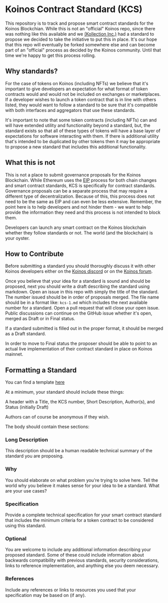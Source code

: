 # Koinos Contract Standard (KCS)

This repository is to track and propose smart contract standards for the Koinos Blockchian. While this is not an "official" Koinos repo, since there was nothing like this available and we [(Kollection Inc.)](https://kollection.app) had a standard to propose we decided to take the initiative to put this in place. It's our hope that this repo will eventually be forked somewhere else and can become part of an "official" process as decided by the Koinos community. Until that time we're happy to get this process rolling.

## Why standards?

For the case of tokens on Koinos (including NFTs) we believe that it's important to give developers an expectation for what format of token contracts would and would not be included on exchanges or marketplaces. If a developer wishes to launch a token contract that is in line with others listed, they would want to follow a standard to be sure that it's compatible with both interfaces and aggregators that use these standards.

It's important to note that some token contracts (including NFTs) can and will have extended utility and functionality beyond a standard, but, the standard exists so that all of these types of tokens will have a base layer of expectations for software interacting with them. If there is additional utility that's intended to be duplicated by other tokens then it may be appropriate to propose a new standard that includes this additional functionality.

## What this is not

This is not a place to submit governance proposals for the Koinos Blockchain. While Ethereum uses the [EIP](https://eips.ethereum.org/EIPS) process for both chain changes and smart contract standards, KCS is specifically for contract standards. Governance proposals can be a separate process that may require a different type of decentralization. Because of this, this process does not need to be the same as EIP and can even be less extensive. Remember, the point here is to help developers and not hinder them - we want to help provide the information they need and this process is not intended to block them.

Developers can launch any smart contract on the Koinos blockchain whether they follow standards or not. The world (and the blockchain) is your oyster.

## How to Contribute

Before submitting a standard you should thoroughly discuss it with other Koinos developers either on the [Koinos discord]() or on the [Koinos forum](https://discourse.koinosforum.com/).

Once you believe that your idea for a standard is sound and should be proposed, next you should write a draft describing the standard using markdown. Open an issue in this repo with simply the title of the standard. The number issued should be in order of proposals merged. The file name should be in a format like: `kcs-1.md` which includes the next available number for a standard. Open a pull request that will close your open issue. Public discussions can continue on the GitHub issue whether it's open, merged as Draft or in Final status.

If a standard submitted is filled out in the proper format, it should be merged as a Draft standard.

In order to move to Final status the proposer should be able to point to an actual live implementation of their contract standard in place on Koinos mainnet.

## Formatting a Standard

You can find a template [here](https://template_link)

At a minimum, your standard should include these things:

A header with a Title, the KCS number, Short Description, Author(s), and Status (initially Draft)

Authors can of course be anonymous if they wish.

The body should contain these sections:

### Long Description

This description should be a human readable technical summary of the standard you are proposing.

### Why

You should elaborate on what problem you're trying to solve here. Tell the world why you believe it makes sense for your idea to be a standard. What are your use cases?

### Specification

Provide a complete technical specification for your smart contract standard that includes the minimum criteria for a token contract to be considered using this standard.

### Optional

You are welcome to include any additional information describing your proposed standard. Some of these could include information about backwards compatibility with previous standards, security considerations, links to reference implementation, and anything else you deem necessary.

### References

Include any references or links to resources you used that your specification may be based on (if any).
